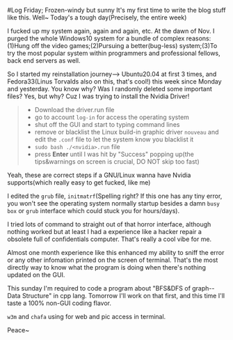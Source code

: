 #Log Friday; Frozen-windy but sunny
It's my first time to write the blog stuff like this.
Well~ Today's a tough day(Precisely, the entire week)

I fucked up my system again, again and again, etc. At the dawn of Nov. I purged the whole Windows10 system for a bundle of complex reasons:(1)Hung off the video games;(2)Pursuing a better(bug-less) system;(3)To try the most popular system within programmers and professional fellows, back end servers as well.

So I started my reinstallation journey--> Ubuntu20.04 at first 3 times, and Fedora33(Linus Torvalds also on this, that's cool!) this week since Monday and yesterday. You know why? Was I randomly deleted some important files? Yes, but why? Cuz I was trying to install the Nvidia Driver!

>* Download the driver.run file
>* go to account `log-in` for access the operating system
>* shut off the GUI and start to typing command lines
>* remove or blacklist the Linux build-in graphic driver `nouveau` and edit the `.conf` file to let the system know you blacklist it
>* `sudo bash ./<nvidia>.run` file
>* press **Enter** until I was hit by "Success" popping up(the tips&warnings on screen is crucial, DO NOT skip too fast)

Yeah, these are correct steps if a GNU/Linux wanna have Nvidia supports(which really easy to get fucked, like me)

I edited the `grub` file, `initmatrf`(Spelling right? If this one has any tiny error, you won't see the operating system normally startup besides a damn `busy box` or `grub` interface which could stuck you for hours/days).

I tried lots of command to straight out of that horror interface, although nothing worked but at least I had a experience like a hacker repair a obsolete full of confidentials computer. That's really a cool vibe for me.

Almost one month experience like this enhanced my ability to sniff the error or any other infomation printed on the screen of terminal. That's the most directly way to know what the program is doing when there's nothing updated on the GUI.

This sunday I'm required to code a program about "BFS&DFS of graph--Data Structure" in cpp lang. Tomorrow I'll work on that first, and this time I'll taste a 100% non-GUI coding flavor.

`w3m` and `chafa` using for web and pic access in terminal.

Peace~
